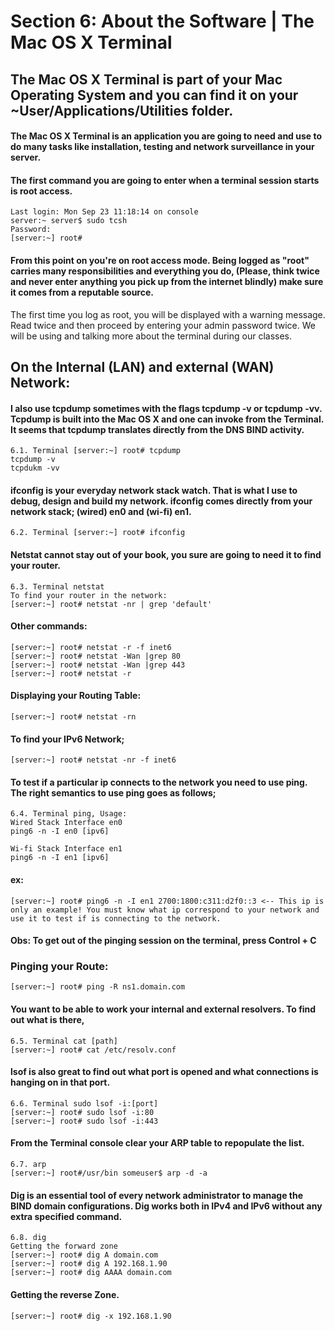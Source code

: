 # Section 6: About the Software | The Mac OS X Terminal

## The Mac OS X Terminal is part of your Mac Operating System and you can find it on your ~User/Applications/Utilities folder.

#### The Mac OS X Terminal is an application you are going to need and use to do many tasks like installation, testing and network surveillance in your server.

#### The first command you are going to enter when a terminal session starts is root access.

```
Last login: Mon Sep 23 11:18:14 on console
server:~ server$ sudo tcsh
Password:
[server:~] root# 
```
#### From this point on you're on root access mode. Being logged as "root" carries many responsibilities and everything you do, (Please, think twice and never enter anything you pick up from the internet blindly) make sure it comes from a reputable source.
The first time you log as root, you will be displayed with a warning message. Read twice and then proceed by entering your admin password twice. We will be using and talking more about the terminal during our classes.

## On the Internal (LAN) and external (WAN) Network:
#### I also use tcpdump sometimes with the flags tcpdump -v or tcpdump -vv. Tcpdump is built into the Mac OS X and one can invoke from the Terminal. It seems that tcpdump translates directly from the DNS BIND activity.

```
6.1. Terminal [server:~] root# tcpdump
tcpdump -v
tcpdukm -vv
```

#### ifconfig is your everyday network stack watch. That is what I use to debug, design and build my network. ifconfig comes directly from your network stack; (wired) en0 and (wi-fi) en1.

```
6.2. Terminal [server:~] root# ifconfig
```

#### Netstat cannot stay out of your book, you sure are going to need it to find your router.

```
6.3. Terminal netstat
To find your router in the network:
[server:~] root# netstat -nr | grep 'default'
```

#### Other commands:
```
[server:~] root# netstat -r -f inet6
[server:~] root# netstat -Wan |grep 80
[server:~] root# netstat -Wan |grep 443
[server:~] root# netstat -r
```

#### Displaying your Routing Table:
```
[server:~] root# netstat -rn
```

#### To find your IPv6 Network;
```
[server:~] root# netstat -nr -f inet6
```

#### To test if a particular ip connects to the network you need to use ping. The right semantics to use ping goes as follows;

```
6.4. Terminal ping, Usage:
Wired Stack Interface en0
ping6 -n -I en0 [ipv6]
```
```
Wi-fi Stack Interface en1
ping6 -n -I en1 [ipv6]
```

#### ex:
```
[server:~] root# ping6 -n -I en1 2700:1800:c311:d2f0::3 <-- This ip is only an example! You must know what ip correspond to your network and use it to test if is connecting to the network.
```

#### Obs: To get out of the pinging session on the terminal, press Control + C

### Pinging your Route:

```
[server:~] root# ping -R ns1.domain.com
```
#### You want to be able to work your internal and external resolvers. To find out what is there,
```
6.5. Terminal cat [path]
[server:~] root# cat /etc/resolv.conf
```

#### lsof is also great to find out what port is opened and what connections is hanging on in that port.
```
6.6. Terminal sudo lsof -i:[port]
[server:~] root# sudo lsof -i:80
[server:~] root# sudo lsof -i:443
```

#### From the Terminal console clear your ARP table to repopulate the list.
```
6.7. arp
[server:~] root#/usr/bin someuser$ arp -d -a
```

#### Dig is an essential tool of every network administrator to manage the BIND domain configurations. Dig works both in IPv4 and IPv6 without any extra specified command.
```
6.8. dig
Getting the forward zone
[server:~] root# dig A domain.com
[server:~] root# dig A 192.168.1.90
[server:~] root# dig AAAA domain.com
```

#### Getting the reverse Zone.
```
[server:~] root# dig -x 192.168.1.90
```
